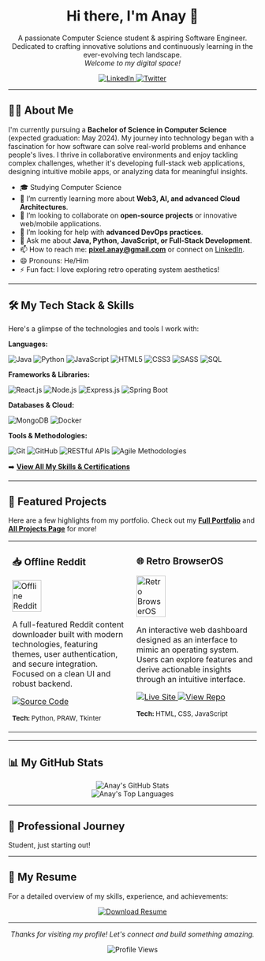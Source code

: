 <div align="center">
  <a href="https://pixelanay.github.io/">
  
  </a>

  <h1>Hi there, I'm Anay 👋</h1>

  <p>
    A passionate Computer Science student & aspiring Software Engineer.
    <br />
    Dedicated to crafting innovative solutions and continuously learning in the ever-evolving tech landscape.
    <br />
    <em>Welcome to my digital space!</em>
  </p>

  <p>
    <a href="https://linkedin.com/in/anaygawate" target="_blank">
      <img src="https://img.shields.io/badge/LinkedIn-0077B5?style=for-the-badge&logo=linkedin&logoColor=white" alt="LinkedIn"/>
    </a>
    <a href="https://x.com/cheekychiku7" target="_blank">
      <img src="https://img.shields.io/badge/Twitter-1DA1F2?style=for-the-badge&logo=twitter&logoColor=white" alt="Twitter"/>
    </a>
    
  </p>
</div>

---

## 👨‍💻 About Me

I'm currently pursuing a **Bachelor of Science in Computer Science** (expected graduation: May 2024). My journey into technology began with a fascination for how software can solve real-world problems and enhance people's lives. I thrive in collaborative environments and enjoy tackling complex challenges, whether it's developing full-stack web applications, designing intuitive mobile apps, or analyzing data for meaningful insights.

- 🎓 Studying Computer Science
- 🌱 I’m currently learning more about **Web3, AI, and advanced Cloud Architectures**.
- 👯 I’m looking to collaborate on **open-source projects** or innovative web/mobile applications.
- 🤔 I’m looking for help with **advanced DevOps practices**.
- 💬 Ask me about **Java, Python, JavaScript, or Full-Stack Development**.
- 📫 How to reach me: **pixel.anay@gmail.com** or connect on [LinkedIn](https://linkedin.com/in/anaygawate).
- 😄 Pronouns: He/Him
- ⚡ Fun fact: I love exploring retro operating system aesthetics!

---

## 🛠️ My Tech Stack & Skills

Here's a glimpse of the technologies and tools I work with:

**Languages:**
<p>
  <img src="https://img.shields.io/badge/Java-ED8B00?style=for-the-badge&logo=openjdk&logoColor=white" alt="Java"/>
  <img src="https://img.shields.io/badge/Python-3776AB?style=for-the-badge&logo=python&logoColor=white" alt="Python"/>
  <img src="https://img.shields.io/badge/JavaScript-F7DF1E?style=for-the-badge&logo=javascript&logoColor=black" alt="JavaScript"/>
  <img src="https://img.shields.io/badge/HTML5-E34F26?style=for-the-badge&logo=html5&logoColor=white" alt="HTML5"/>
  <img src="https://img.shields.io/badge/CSS3-1572B6?style=for-the-badge&logo=css3&logoColor=white" alt="CSS3"/>
  <img src="https://img.shields.io/badge/Sass-CC6699?style=for-the-badge&logo=sass&logoColor=white" alt="SASS"/>
  <img src="https://img.shields.io/badge/SQL-00758F?style=for-the-badge&logo=sql&logoColor=white" alt="SQL"/>
</p>

**Frameworks & Libraries:**
<p>
  <img src="https://img.shields.io/badge/React-61DAFB?style=for-the-badge&logo=react&logoColor=black" alt="React.js"/>
  <img src="https://img.shields.io/badge/Node.js-339933?style=for-the-badge&logo=nodedotjs&logoColor=white" alt="Node.js"/>
  <img src="https://img.shields.io/badge/Express.js-000000?style=for-the-badge&logo=express&logoColor=white" alt="Express.js"/>
  <img src="https://img.shields.io/badge/Spring_Boot-6DB33F?style=for-the-badge&logo=spring-boot&logoColor=white" alt="Spring Boot"/> <!-- Added from experience -->
</p>

**Databases & Cloud:**
<p>
  <img src="https://img.shields.io/badge/MongoDB-47A248?style=for-the-badge&logo=mongodb&logoColor=white" alt="MongoDB"/>
  <img src="https://img.shields.io/badge/Docker-2496ED?style=for-the-badge&logo=docker&logoColor=white" alt="Docker"/>
</p>

**Tools & Methodologies:**
<p>
  <img src="https://img.shields.io/badge/Git-F05032?style=for-the-badge&logo=git&logoColor=white" alt="Git"/>
  <img src="https://img.shields.io/badge/GitHub-181717?style=for-the-badge&logo=github&logoColor=white" alt="GitHub"/>
  <img src="https://img.shields.io/badge/REST_APIs-02A8F3?style=for-the-badge&logo=dependabot&logoColor=white" alt="RESTful APIs"/> <!-- using dependabot logo as placeholder -->
  <img src="https://img.shields.io/badge/Agile-0078D4?style=for-the-badge&logo=jira&logoColor=white" alt="Agile Methodologies"/>
</p>

➡️ **[View All My Skills & Certifications](https://anay.pages.dev/skills)** 

---

## 🚀 Featured Projects

Here are a few highlights from my portfolio. Check out my [**Full Portfolio**](https://anay.pages.dev/) and [**All Projects Page**](https://anay.pages.dev/projects) for more!

<table width="100%">
  <tr>
    <td width="50%" valign="top">
      <h3>📥 Offline Reddit</h3>
      <a href="https://github.com/pixelanay/OfflineReddit">
        <img src="https://pixelanay.github.io/assets/bg2.jpg" alt="Offline Reddit" width="50%"/>
      </a>
      <p>A full-featured Reddit content downloader built with modern technologies, featuring themes, user authentication, and secure integration. Focused on a clean UI and robust backend.</p>
      <p>
        <a href="https://github.com/pixelanay/OfflineReddit" target="_blank">
          <img src="https://img.shields.io/badge/Source_Code-black?style=flat-square&logo=github" alt="Source Code"/>
        </a>
      </p>
      <p><sub><strong>Tech:</strong> Python, PRAW, Tkinter</sub></p>
    </td>
    <td width="50%" valign="top">
      <h3>🌐 Retro BrowserOS</h3>
      <a href="https://pixelanay.github.io/os">
        <img src="https://pixelanay.github.io/assets/bg3.jpg" alt="Retro BrowserOS" width="50%"/>
      </a>
      <p>An interactive web dashboard designed as an interface to mimic an operating system. Users can explore features and derive actionable insights through an intuitive interface.</p>
      <p>
        <a href="https://pixelanay.github.io/OS" target="_blank">
          <img src="https://img.shields.io/badge/Live_Site-green?style=flat-square" alt="Live Site"/>
        </a>
        <a href="https://github.com/PixelAnay/OS" target="_blank"> <!-- Assuming it's in a subfolder of your main portfolio repo -->
          <img src="https://img.shields.io/badge/View_Repo-black?style=flat-square&logo=github" alt="View Repo"/>
        </a>
      </p>
      <p><sub><strong>Tech:</strong> HTML, CSS, JavaScript</sub></p>
    </td>
  </tr>
</table>

---

## 📊 My GitHub Stats

<p align="center">
  <img src="https://github-readme-stats.vercel.app/api?username=pixelanay&show_icons=true&theme=radical&hide_border=true&count_private=true&include_all_commits=true" alt="Anay's GitHub Stats" />
  <br/>
  <img  src="https://github-readme-stats.vercel.app/api/top-langs/?username=pixelanay&layout=compact&theme=radical&hide_border=true&langs_count=8" alt="Anay's Top Languages" />
  <br/>
<!-- <img src="https://streak-stats.demolab.com?user=pixelanay&theme=radical&hide_border=true" alt="GitHub Streak" /> -->
</p>

---

## 💼 Professional Journey

Student, just starting out!

---


## 📄 My Resume

For a detailed overview of my skills, experience, and achievements:

<p align="center">
  <a href="https://anay.pages.dev/assets/functionalsample.pdf" target="_blank" download>
    <img src="https://img.shields.io/badge/Download_Resume_(PDF)-cbe5ff?style=for-the-badge&logo=adobeacrobatreader&logoColor=black" alt="Download Resume"/>
  </a>
</p>

---

<div align="center">
  <p>
    <em>Thanks for visiting my profile! Let's connect and build something amazing.</em>
  </p>
  <p>
    <img src="https://komarev.com/ghpvc/?username=pixelanay&label=Profile%20Views&color=blueviolet&style=flat-square" alt="Profile Views"/>
  </p>

</div>
